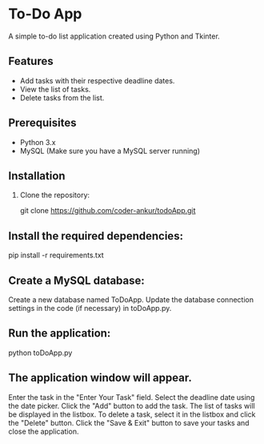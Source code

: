 # To-Do  App

A simple to-do list application created using Python and Tkinter.

## Features

- Add tasks with their respective deadline dates.
- View the list of tasks.
- Delete tasks from the list.

## Prerequisites

- Python 3.x
- MySQL (Make sure you have a MySQL server running)

## Installation

1. Clone the repository:

   git clone https://github.com/coder-ankur/todoApp.git

   
## Install the required dependencies:


pip install -r requirements.txt

## Create a MySQL database:

Create a new database named ToDoApp.
Update the database connection settings in the code (if necessary) in toDoApp.py.

## Run the application:

python toDoApp.py


## The application window will appear.

Enter the task in the "Enter Your Task" field.
Select the deadline date using the date picker.
Click the "Add" button to add the task.
The list of tasks will be displayed in the listbox.
To delete a task, select it in the listbox and click the "Delete" button.
Click the "Save & Exit" button to save your tasks and close the application.
 
